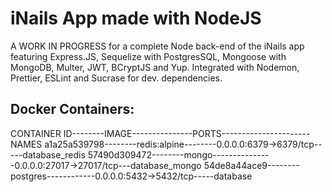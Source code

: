 # iNails App made with NodeJS

A WORK IN PROGRESS for a complete Node back-end of the iNails app featuring Express.JS, Sequelize with PostgresSQL, Mongoose with MongoDB, Multer, JWT, BCryptJS and Yup. Integrated with Nodemon, Prettier, ESLint and Sucrase for dev. dependencies.

## Docker Containers:

CONTAINER ID--------IMAGE---------------PORTS----------------------NAMES
a1a25a539798--------redis:alpine--------0.0.0.0:6379->6379/tcp-----database_redis
57490d309472--------mongo---------------0.0.0.0:27017->27017/tcp---database_mongo
54de8a44ace9--------postgres------------0.0.0.0:5432->5432/tcp-----database
